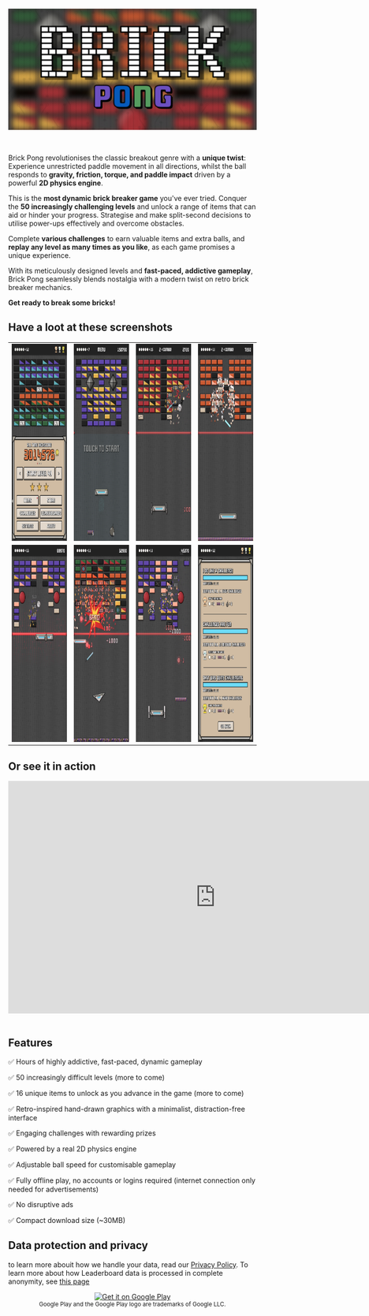 ![Brick Pong](Screenshots/main.png)

<br />

Brick Pong revolutionises the classic breakout genre with a **unique twist**: Experience unrestricted paddle movement in all directions, whilst the ball responds to **gravity, friction, torque, and paddle impact** driven by a powerful **2D physics engine**.

This is the **most dynamic brick breaker game** you've ever tried. Conquer the **50 increasingly challenging levels** and unlock a range of items that can aid or hinder your progress. Strategise and make split-second decisions to utilise power-ups effectively and overcome obstacles.

Complete **various challenges** to earn valuable items and extra balls, and **replay any level as many times as you like**, as each game promises a unique experience.

With its meticulously designed levels and **fast-paced, addictive gameplay**, Brick Pong seamlessly blends nostalgia with a modern twist on retro brick breaker mechanics.

**Get ready to break some bricks!**

## Have a loot at these screenshots

<table border="0" style="border:none !important; background-color:transparent">
    <tr border="0" style="border:none !important; background-color:transparent">
        <td border="0" style="border:none !important; background-color:transparent"><img src = "./Screenshots/screen_1.jpg" style="height: 400px;"/></td>
        <td border="0" style="border:none !important; background-color:transparent"><img src = "./Screenshots/screen_2.jpg" style="height: 400px;"/></td>
        <td border="0" style="border:none !important; background-color:transparent"><img src = "./Screenshots/screen_3.jpg" style="height: 400px;"/></td>
        <td border="0" style="border:none !important; background-color:transparent"><img src = "./Screenshots/screen_4.jpg" style="height: 400px;"/></td>
    </tr>
    <tr border="0" style="border:none !important; background-color:transparent">
        <td border="0" style="border:none !important; background-color:transparent"><img src = "./Screenshots/screen_5.jpg" style="height: 400px;"/></td>
        <td border="0" style="border:none !important; background-color:transparent"><img src = "./Screenshots/screen_6.jpg" style="height: 400px;"/></td>
        <td border="0" style="border:none !important; background-color:transparent"><img src = "./Screenshots/screen_7.jpg" style="height: 400px;"/></td>
        <td border="0" style="border:none !important; background-color:transparent"><img src = "./Screenshots/screen_8.jpg" style="height: 400px;"/></td>
    </tr>
</table>


## Or see it in action

<iframe style="display: block !important; margin:0 auto !important;" width="840" height="472" src="https://www.youtube.com/embed/jFMNSG9pJ3Y?si=Y7qOG2CgwYF52jBr" title="YouTube video player" frameborder="0" allow="accelerometer; autoplay; clipboard-write; encrypted-media; gyroscope; picture-in-picture; web-share" referrerpolicy="strict-origin-when-cross-origin" allowfullscreen></iframe>


<br />


## Features

✅ Hours of highly addictive, fast-paced, dynamic gameplay

✅ 50 increasingly difficult levels (more to come)

✅ 16 unique items to unlock as you advance in the game (more to come)

✅ Retro-inspired hand-drawn graphics with a minimalist, distraction-free interface

✅ Engaging challenges with rewarding prizes

✅ Powered by a real 2D physics engine

✅ Adjustable ball speed for customisable gameplay

✅ Fully offline play, no accounts or logins required (internet connection only needed for advertisements)

✅ No disruptive ads

✅ Compact download size (~30MB)


## Data protection and privacy

to learn more abouit how we handle your data, read our [Privacy Policy](https://attila-o-games.github.io/Privacy_Policy.html). To learn more about how Leaderboard data is processed in complete anonymity, see [this page](https://attila-o-games.github.io/my_data/data-privacy.html)


<div align="center"><a href='https://play.google.com/store/apps/details?id=com.attilaoroszdev.brickpong&pcampaignid=pcampaignidMKT-Other-global-all-co-prtnr-py-PartBadge-Mar2515-1'><img alt='Get it on Google Play' src='https://play.google.com/intl/en_us/badges/static/images/badges/en_badge_web_generic.png'/></a></div>

<div align="center"><sup>Google Play and the Google Play logo are trademarks of Google LLC.</sup></div>


